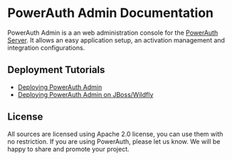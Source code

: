 # PowerAuth Admin Documentation

PowerAuth Admin is a an web administration console for the [PowerAuth Server](https://github.com/wultra/powerauth-server). It allows an easy application setup, an activation management and integration configurations.

## Deployment Tutorials

- [Deploying PowerAuth Admin](./Deploying-PowerAuth-Admin.md)
- [Deploying PowerAuth Admin on JBoss/Wildfly](./Deploying-Wildfly.md)

## License

All sources are licensed using Apache 2.0 license, you can use them with no restriction. If you are using PowerAuth, please let us know. We will be happy to share and promote your project.
